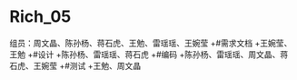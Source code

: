 # Rich_05
组员：周文晶、陈孙杨、蒋石虎、王勉、雷瑶瑶、王婉莹
+#需求文档
+王婉莹、王勉
+#设计
+陈孙杨、雷瑶瑶、蒋石虎
+#编码
+陈孙杨、雷瑶瑶、周文晶、蒋石虎、王婉莹
+#测试
+王勉、周文晶

